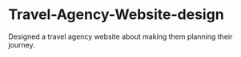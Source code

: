 # Travel-Agency-Website-design
Designed a travel agency website about making them planning their journey.

